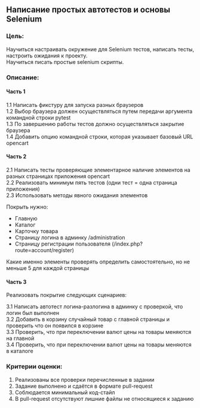 ## Написание простых автотестов и основы Selenium

### Цель:

Научиться настраивать окружение для Selenium тестов, написать тесты, настроить ожидания к проекту.  
Научиться писать простые selenium скрипты.

### Описание:

#### Часть 1

1.1 Написать фикстуру для запуска разных браузеров  
1.2 Выбор браузера должен осуществляться путем передачи аргумента командной строки pytest  
1.3 По завершению работы тестов должно осуществляться закрытие браузера  
1.4 Добавить опцию командной строки, которая указывает базовый URL opencart

#### Часть 2

2.1 Написать тесты проверяющие элементарное наличие элементов на разных страницах приложения opencart  
2.2 Реализовать минимум пять тестов (одни тест = одна страница приложения)  
2.3 Использовать методы явного ожидания элементов

Покрыть нужно:

- Главную
- Каталог
- Карточку товара
- Страницу логина в админку /administration
- Страницу регистрации пользователя (/index.php?route=account/register)

Какие именно элементы проверять определить самостоятельно, но не меньше 5 для каждой страницы

#### Часть 3

Реализовать покрытие следующих сценариев:

3.1 Написать автотест логина-разлогина в админку с проверкой, что логин был выполнен  
3.2 Добавить в корзину случайный товар с главной страницы и проверить что он появился в корзине  
3.3 Проверить, что при переключении валют цены на товары меняются на главной  
3.4 Проверить, что при переключении валют цены на товары меняются в каталоге  

### Критерии оценки:

1. Реализованы все проверки перечисленные в задании
2. Задание выполнено и сдаётся в формате pull-request
3. Соблюдается минимальный код-стайл
4. В pull-request отсутствуют лишние файлы не относящиеся к заданию